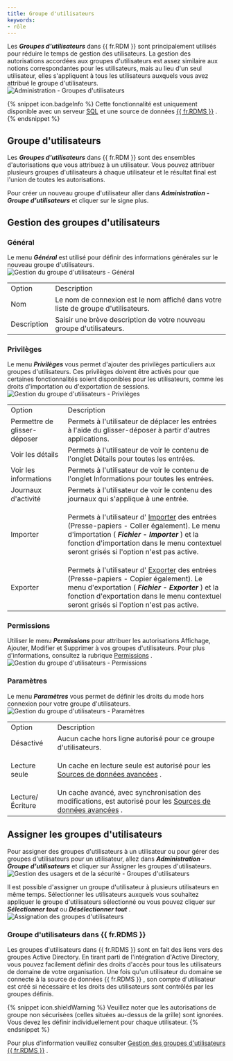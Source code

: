 ```yaml
---
title: Groupe d'utilisateurs
keywords:
- rôle
---
```

Les ***Groupes d'utilisateurs*** dans {{ fr.RDM }} sont principalement utilisés pour réduire le temps de gestion des utilisateurs. La gestion des autorisations accordées aux groupes d'utilisateurs est assez similaire aux notions correspondantes pour les utilisateurs, mais au lieu d'un seul utilisateur, elles s'appliquent à tous les utilisateurs auxquels vous avez attribué le groupe d'utilisateurs.  
![Administration - Groupes d'utilisateurs](/img/fr/rdm/mac/clip4128.png) 

{% snippet icon.badgeInfo %} 
Cette fonctionnalité est uniquement disponible avec un serveur [SQL](/fr/rdm/mac/data-sources/data-sources-types/advanced-data-sources/microsoft-sql-server/) et une source de données [{{ fr.RDMS }}](/fr/rdm/mac/data-sources/data-sources-types/advanced-data-sources/server/) . 
{% endsnippet %}
 
## Groupe d'utilisateurs 

Les ***Groupes d'utilisateurs*** dans {{ fr.RDM }} sont des ensembles d'autorisations que vous attribuez à un utilisateur. Vous pouvez attribuer plusieurs groupes d'utilisateurs à chaque utilisateur et le résultat final est l'union de toutes les autorisations.  

Pour créer un nouveau groupe d'utilisateur aller dans ***Administration - Groupe d'utilisateurs*** et cliquer sur le signe plus. 

## Gestion des groupes d'utilisateurs 

### Général 

Le menu ***Général*** est utilisé pour définir des informations générales sur le nouveau groupe d'utilisateurs.  
![Gestion du groupe d'utilisateurs - Général](/img/fr/rdm/mac/clip4130.png) 

<table>
	<tr>
		<td>
Option 
		</td>
		<td>
Description 
		</td>
	</tr>
	<tr>
		<td>
Nom 
		</td>
		<td>
Le nom de connexion est le nom affiché dans votre liste de groupe d'utilisateurs. 
		</td>
	</tr>
	<tr>
		<td>
Description 
		</td>
		<td>
Saisir une brève description de votre nouveau groupe d'utilisateurs. 
		</td>
	</tr>
</table>

### Privilèges 

Le menu ***Privilèges*** vous permet d'ajouter des privilèges particuliers aux groupes d'utilisateurs. Ces privilèges doivent être activés pour que certaines fonctionnalités soient disponibles pour les utilisateurs, comme les droits d'importation ou d'exportation de sessions.  
![Gestion du groupe d'utilisateurs - Privilèges](/img/fr/rdm/mac/clip4131.png) 

<table>
	<tr>
		<td>
Option 
		</td>
		<td>
Description 
		</td>
	</tr>
	<tr>
		<td>
Permettre de glisser-déposer 
		</td>
		<td>
Permets à l'utilisateur de déplacer les entrées à l'aide du glisser-déposer à partir d'autres applications. 
		</td>
	</tr>
	<tr>
		<td>
Voir les détails 
		</td>
		<td>
Permets à l'utilisateur de voir le contenu de l'onglet Détails pour toutes les entrées. 
		</td>
	</tr>
	<tr>
		<td>
Voir les informations 
		</td>
		<td>
Permets à l'utilisateur de voir le contenu de l'onglet Informations pour toutes les entrées. 
		</td>
	</tr>
	<tr>
		<td>
Journaux d'activité 
		</td>
		<td>
Permets à l'utilisateur de voir le contenu des journaux qui s'applique à une entrée. 
		</td>
	</tr>
	<tr>
		<td>
Importer 
		</td>
		<td>

Permets à l'utilisateur d' [Importer](/fr/rdm/mac/commands/file/import/overview/) des entrées (Presse-papiers - Coller également). 
Le menu d'importation ( ***Fichier - Importer*** ) et la fonction d'importation dans le menu contextuel seront grisés si l'option n'est pas active. 
		</td>
	</tr>
	<tr>
		<td>
Exporter 
		</td>
		<td>
Permets à l'utilisateur d' [Exporter](/fr/rdm/mac/commands/file/export/overview/) des entrées (Presse-papiers - Copier également). 
Le menu d'exportation ( ***Fichier - Exporter*** ) et la fonction d'exportation dans le menu contextuel seront grisés si l'option n'est pas active. 
		</td>
	</tr>
</table>

### Permissions 

Utiliser le menu ***Permissions*** pour attribuer les autorisations Affichage, Ajouter, Modifier et Supprimer à vos groupes d'utilisateurs. Pour plus d'informations, consultez la rubrique [Permissions](/fr/rdm/mac/commands/administration/user-management/permissions/) .  
![Gestion du groupe d'utilisateurs - Permissions](/img/fr/rdm/mac/clip4132.png) 

### Paramètres 

Le menu ***Paramètres*** vous permet de définir les droits du mode hors connexion pour votre groupe d'utilisateurs.  
![Gestion du groupe d'utilisateurs - Paramètres](/img/fr/rdm/mac/clip4136.png) 

<table>
	<tr>
		<td>
Option 
		</td>
		<td>
Description 
		</td>
	</tr>
	<tr>
		<td>
Désactivé 
		</td>
		<td>
Aucun cache hors ligne autorisé pour ce groupe d'utilisateurs. 
		</td>
	</tr>
	<tr>
		<td>
Lecture seule 
		</td>
		<td>

Un cache en lecture seule est autorisé pour les [Sources de données avancées](/fr/rdm/mac/data-sources/data-sources-types/advanced-data-sources/) . 
		</td>
	</tr>
	<tr>
		<td>
Lecture/Écriture 
		</td>
		<td>
Un cache avancé, avec synchronisation des modifications, est autorisé pour les [Sources de données avancées](/fr/rdm/mac/data-sources/data-sources-types/advanced-data-sources/) . 
		</td>
	</tr>
</table>

## Assigner les groupes d'utilisateurs 

Pour assigner des groupes d'utilisateurs à un utilisateur ou pour gérer des groupes d'utilisateurs pour un utilisateur, allez dans ***Administration - Groupe d'utilisateurs*** et cliquer sur Assigner les groupes d'utilisateurs.  
![Gestion des usagers et de la sécurité - Groupes d'utilisateurs](/img/fr/rdm/mac/clip4137.png) 

Il est possible d'assigner un groupe d'utilisateur à plusieurs utilisateurs en même temps. Sélectionner les utilisateurs auxquels vous souhaitez appliquer le groupe d'utilisateurs sélectionné ou vous pouvez cliquer sur ***Sélectionner tout*** ou ***Désélectionner tout*** .  
![Assignation des groupes d'utilisateurs](/img/fr/rdm/mac/clip4138.png) 

### Groupe d'utilisateurs dans {{ fr.RDMS }} 
Les groupes d'utilisateurs dans {{ fr.RDMS }} sont en fait des liens vers des groupes Active Directory. En tirant parti de l'intégration d'Active Directory, vous pouvez facilement définir des droits d'accès pour tous les utilisateurs de domaine de votre organisation. Une fois qu'un utilisateur du domaine se connecte à la source de données {{ fr.RDMS }} , son compte d'utilisateur est créé si nécessaire et les droits des utilisateurs sont contrôlés par les groupes définis.  

{% snippet icon.shieldWarning %} 
Veuillez noter que les autorisations de groupe non sécurisées (celles situées au-dessus de la grille) sont ignorées. Vous devez les définir individuellement pour chaque utilisateur. 
{% endsnippet %}
 

Pour plus d'information veuillez consulter [Gestion des groupes d'utilisateurs {{ fr.RDMS }}](/fr/server/web-interface/administration/security-management/user-groups/) . 

